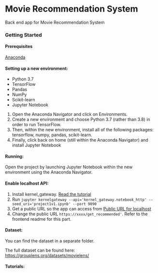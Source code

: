 # Movie Recommendation System
Back end app for Movie Recommendation System

### Getting Started

#### Prerequisites
[Anaconda](https://www.anaconda.com/products/individual)

#### Setting up a new environment:
* Python 3.7
* TensorFlow
* Pandas
* NumPy
* Scikit-learn
* Jupyter Notebook

1. Open the Anaconda Navigator and click on Environments.
2. Create a new environment and choose Python 3.7 (rather than 3.8) in order to run TensorFlow.
3. Then, within the new environment, install all of the following packages: tensorflow, numpy, pandas, scikit-learn.
4. Finally, click back on home (still within the Anaconda Navigator) and install Jupyter Notebook

#### Running:
Open the project by launching Jupyter Notebook within the new environment using the Anaconda Navigator.

#### Enable localhost API:
1. Install kernel_gateway. [Read the tutorial](https://ndres.me/post/jupyter-notebook-rest-api/)
2. Run `jupyter kernelgateway --api='kernel_gateway.notebook_http' --seed_uri='project1v1.ipynb' --port 9090`
3. Get a public URL so the app can access from [Public URL for localhost](https://tunnelin.com/)
4. Change the public URL `https://xxxx/get_recommended'`. Refer to the frontend readme for this part.

#### Dataset:

You can find the dataset in a separate folder.

The full dataset can be found here:
https://grouplens.org/datasets/movielens/

#### Tutorials:



